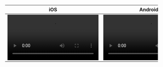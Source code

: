 | iOS  | Android |
| ------------- | ------------- |
| <video src="https://github.com/user-attachments/assets/678ed919-11b2-46a8-9073-83f626c97fa6"> | <video src="https://github.com/user-attachments/assets/4d3b4da4-970a-42aa-ad44-eb79773b0e35"> |

